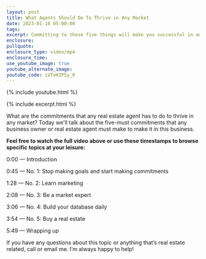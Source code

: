 ```yaml
---
layout: post
title: What Agents Should Do To Thrive in Any Market
date: 2023-01-16 05:00:00
tags:
excerpt: Committing to these five things will make you successful in any market.
enclosure:
pullquote:
enclosure_type: video/mp4
enclosure_time:
use_youtube_image: true
youtube_alternate_image:
youtube_code: iVTeKIP5y_0
---
```

{% include youtube.html %}

{% include excerpt.html %}

What are the commitments that any real estate agent has to do to thrive in any market? Today we'll talk about the five-must commitments that any business owner or real estate agent must make to make it in this business.&nbsp;

**Feel free to watch the full video above or use these timestamps to browse specific topics at your leisure:**

0:00 — Introduction

0:45 — No. 1: Stop making goals and start making commitments

1:28 — No. 2: Learn marketing

2:08 — No. 3: Be a market expert

3:06 — No. 4: Build your database daily

3:54 — No. 5: Buy a real estate

5:49 — Wrapping up

If you have any questions about this topic or anything that’s real estate related, call or email me. I’m always happy to help\!
